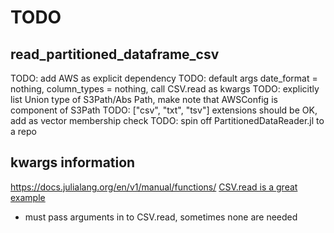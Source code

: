 # TODO

## read_partitioned_dataframe_csv
TODO: add AWS as explicit dependency
TODO: default args date_format = nothing, column_types = nothing, call CSV.read as kwargs
TODO: explicitly list Union type of S3Path/Abs Path, make note that AWSConfig is component of S3Path
TODO: ["csv", "txt", "tsv"] extensions should be OK, add as vector membership check
TODO: spin off PartitionedDataReader.jl to a repo

## kwargs information
https://docs.julialang.org/en/v1/manual/functions/
[CSV.read is a great example](https://github.com/JuliaData/CSV.jl/blob/main/src/CSV.jl)

* must pass arguments in to CSV.read, sometimes none are needed
